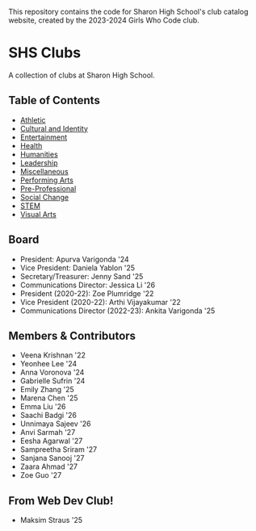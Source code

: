 This repository contains the code for Sharon High School's club catalog website, created by the 2023-2024 Girls Who Code club. 

# SHS Clubs

A collection of clubs at Sharon High School.

## Table of Contents

- [Athletic](https://shsclubs.github.io/athletic)
- [Cultural and Identity](https://shsclubs.github.io/culturalAndIdentity)
- [Entertainment](https://shsclubs.github.io/entertainment)
- [Health](https://shsclubs.github.io/health)
- [Humanities](https://shsclubs.github.io/humanities)
- [Leadership](https://shsclubs.github.io/leadership)
- [Miscellaneous](https://shsclubs.github.io/miscellaneous)
- [Performing Arts](https://shsclubs.github.io/performingArts)
- [Pre-Professional](https://shsclubs.github.io/preprofessional)
- [Social Change](https://shsclubs.github.io/socialChange)
- [STEM](https://shsclubs.github.io/stem)
- [Visual Arts](https://shsclubs.github.io/visualArts)

## Board

- President: Apurva Varigonda '24
- Vice President: Daniela Yablon '25
- Secretary/Treasurer: Jenny Sand '25
- Communications Director: Jessica Li '26
- President (2020-22): Zoe Plumridge '22
- Vice President (2020-22): Arthi Vijayakumar '22
- Communications Director (2022-23): Ankita Varigonda '25

## Members & Contributors

- Veena Krishnan '22
- Yeonhee Lee '24
- Anna Voronova '24
- Gabrielle Sufrin '24
- Emily Zhang '25
- Marena Chen '25
- Emma Liu '26
- Saachi Badgi '26
- Unnimaya Sajeev '26
- Anvi Sarmah '27
- Eesha Agarwal '27
- Sampreetha Sriram '27
- Sanjana Sanooj '27
- Zaara Ahmad '27
- Zoe Guo '27

## From Web Dev Club!
- Maksim Straus '25